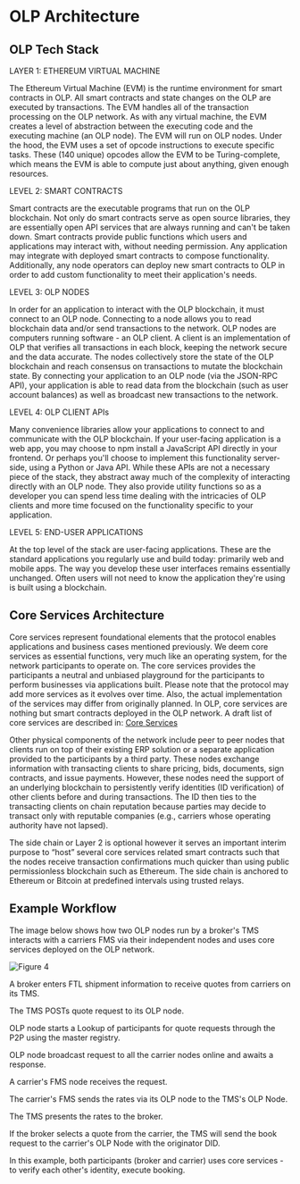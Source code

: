 # OLP Architecture

## OLP Tech Stack

LAYER 1: ETHEREUM VIRTUAL MACHINE

The Ethereum Virtual Machine (EVM) is the runtime environment for smart contracts in OLP. All smart contracts and state changes on the OLP are executed by transactions. The EVM handles all of the transaction processing on the OLP network. As with any virtual machine, the EVM creates a level of abstraction between the executing code and the executing machine (an OLP node). The EVM will run on OLP nodes. Under the hood, the EVM uses a set of opcode instructions to execute specific tasks. These (140 unique) opcodes allow the EVM to be Turing-complete, which means the EVM is able to compute just about anything, given enough resources.

LEVEL 2: SMART CONTRACTS

Smart contracts are the executable programs that run on the OLP blockchain. Not only do smart contracts serve as open source libraries, they are essentially open API services that are always running and can't be taken down. Smart contracts provide public functions which users and applications may interact with, without needing permission. Any application may integrate with deployed smart contracts to compose functionality. Additionally, any node operators can deploy new smart contracts to OLP in order to add custom functionality to meet their application's needs.

LEVEL 3: OLP NODES

In order for an application to interact with the OLP blockchain, it must connect to an OLP node. Connecting to a node allows you to read blockchain data and/or send transactions to the network. OLP nodes are computers running software - an OLP client. A client is an implementation of OLP that verifies all transactions in each block, keeping the network secure and the data accurate. The nodes collectively store the state of the OLP blockchain and reach consensus on transactions to mutate the blockchain state. By connecting your application to an OLP node (via the JSON-RPC API), your application is able to read data from the blockchain (such as user account balances) as well as broadcast new transactions to the network.

LEVEL 4: OLP CLIENT APIs

Many convenience libraries allow your applications to connect to and communicate with the OLP blockchain. If your user-facing application is a web app, you may choose to npm install a JavaScript API directly in your frontend. Or perhaps you'll choose to implement this functionality server-side, using a Python or Java API. While these APIs are not a necessary piece of the stack, they abstract away much of the complexity of interacting directly with an OLP node. They also provide utility functions so as a developer you can spend less time dealing with the intricacies of OLP clients and more time focused on the functionality specific to your application.

LEVEL 5: END-USER APPLICATIONS

At the top level of the stack are user-facing applications. These are the standard applications you regularly use and build today: primarily web and mobile apps. The way you develop these user interfaces remains essentially unchanged. Often users will not need to know the application they're using is built using a blockchain.

## Core Services Architecture

Core services represent foundational elements that the protocol enables applications and business cases mentioned previously. We deem core services as essential functions, very much like an operating system, for the network participants to operate on. The core services provides the participants a neutral and unbiased playground for the participants to perform businesses via applications built. Please note that the protocol may add more services as it evolves over time. Also, the actual implementation of the services may differ from originally planned. In OLP, core services are nothing but smart contracts deployed in the OLP network. A draft list of core services are described in: [Core Services](overview/coreservices.md)

Other physical components of the network include peer to peer nodes that clients run on top of their existing ERP solution or a separate application provided to the participants by a third party. These nodes exchange information with transacting clients to share pricing, bids, documents, sign contracts, and issue payments. However, these nodes need the support of an underlying blockchain to persistently verify identities (ID verification) of other clients before and during transactions. The ID then ties to the transacting clients on chain reputation because parties may decide to transact only with reputable companies (e.g., carriers whose operating authority have not lapsed).

The side chain or Layer 2 is optional however it serves an important interim purpose to “host” several core services related smart contracts such that the nodes receive transaction confirmations much quicker than using public permissionless blockchain such as Ethereum. The side chain is anchored to Ethereum or Bitcoin at predefined intervals using trusted relays.

## Example Workflow

The image below shows how two OLP nodes run by a broker's TMS interacts with a carriers FMS via their independent nodes and uses core services deployed on the OLP network.

![Figure 4](olp\_figure4.jpg)

A broker enters FTL shipment information to receive quotes from carriers on its TMS.

The TMS POSTs quote request to its OLP node.

OLP node starts a Lookup of participants for quote requests through the P2P using the master registry.

OLP node broadcast request to all the carrier nodes online and awaits a response.

A carrier's FMS node receives the request.

The carrier's FMS sends the rates via its OLP node to the TMS's OLP Node.

The TMS presents the rates to the broker.

If the broker selects a quote from the carrier, the TMS will send the book request to the carrier's OLP Node with the originator DID.

In this example, both participants (broker and carrier) uses core services - to verify each other's identity, execute booking.
